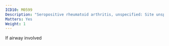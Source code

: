 ```yaml
---
ICD10: M0599
Description: "Seropositive rheumatoid arthritis, unspecified: Site unspecified"
Matters: Yes
Weight: 1
---
```

If airway involved
